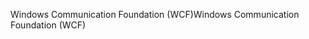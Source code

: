 <span data-ttu-id="335e7-101">Windows Communication Foundation (WCF)</span><span class="sxs-lookup"><span data-stu-id="335e7-101">Windows Communication Foundation (WCF)</span></span>